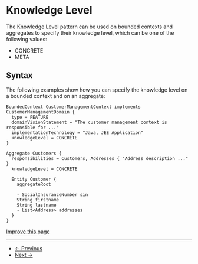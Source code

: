 
# Knowledge Level

The Knowledge Level pattern can be used on bounded contexts and aggregates to specify their knowledge level, which can be one of the following values:

* CONCRETE
* META

## Syntax

The following examples show how you can specify the knowledge level on a bounded context and on an aggregate:

```
BoundedContext CustomerManagementContext implements CustomerManagementDomain {
  type = FEATURE
  domainVisionStatement = "The customer management context is responsible for ..."
  implementationTechnology = "Java, JEE Application"
  knowledgeLevel = CONCRETE
}

```

```
Aggregate Customers {
  responsibilities = Customers, Addresses { "Address description ..." }
  knowledgeLevel = CONCRETE

  Entity Customer {
    aggregateRoot

    - SocialInsuranceNumber sin
    String firstname
    String lastname
    - List<Address> addresses
  }
}

```

[Improve this page](https://github.com/ContextMapper/contextmapper.github.io/blob/master/_docs/language-reference/knowledge-level.md)

---

* [← Previous](/docs/responsibility-layers/)
* [Next →](/docs/aggregate/)

